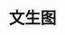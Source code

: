 ---
title: 文生图
tags:
   - Stable Diffusion
   - WebUI
categories:
   - Stable Diffusion
   - WebUI
---